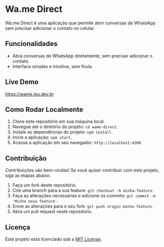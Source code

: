 # Wa.me Direct

Wa.me Direct é uma aplicação que permite abrir conversas de WhatsApp sem precisar adicionar o contato no celular.

## Funcionalidades

- Abra conversas de WhatsApp diretamente, sem precisar adicionar o contato.
- Interface simples e intuitiva, sem firula.

## Live Demo
https://wame.leu.dev.br

## Como Rodar Localmente

1. Clone este repositório em sua máquina local.
2. Navegue até o diretório do projeto: `cd wame-direct`.
3. Instale as dependências do projeto: `npm install`.
4. Inicie a aplicação: `npm start`.
5. Acesse a aplicação em seu navegador: `http://localhost:4200`.

## Contribuição

Contribuições são bem-vindas! Se você quiser contribuir com este projeto, siga as etapas abaixo:

1. Faça um fork deste repositório.
2. Crie uma branch para a sua feature: `git checkout -b minha-feature`.
3. Faça as alterações necessárias e adicione os commits: `git commit -m 'Minha nova feature'`.
4. Envie as alterações para o seu fork: `git push origin minha-feature`.
5. Abra um pull request neste repositório.

## Licença

Este projeto está licenciado sob a [MIT License](https://opensource.org/licenses/MIT).
